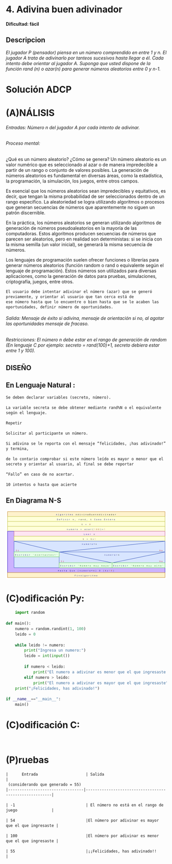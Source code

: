 # 4. Adivina buen adivinador

#### Dificultad: fácil

## Descripcion

*El jugador P (pensador) piensa en un número comprendido en entre 1 y n. El jugador A trata de adivinarlo por tanteos sucesivos hasta llegar a él. Cada intento debe orientar al jugador A. Suponga que usted dispone de la función rand (n) o azar(n) para generar números aleatorios entre 0 y n-1.*
    

# Solución ADCP

# (A)NÁLISIS
###### Entradas:   Número n del jugador A por cada intento de adivinar. 

###### Proceso mental:

¿Qué es un número aleatorio? ¿Cómo se genera?  Un número aleatorio es un valor numérico que es seleccionado al azar o de manera 
impredecible a partir de un rango o conjunto de valores posibles. La generación de números aleatorios es fundamental en diversas áreas, 
como la estadística, la programación, la simulación, los juegos, entre otros campos.

Es esencial que los números aleatorios sean impredecibles y equitativos, es decir, que tengan la misma probabilidad de
ser seleccionados dentro de un rango específico. La aleatoriedad se logra utilizando algoritmos o procesos que generan 
secuencias de números que aparentemente no siguen un patrón discernible.

En la práctica, los números aleatorios se generan utilizando algoritmos de generación de números pseudoaleatorios en 
la mayoría de las computadoras. Estos algoritmos producen secuencias de números que parecen ser aleatorios, pero en realidad 
son deterministas: si se inicia con la misma semilla (un valor inicial), se generará la misma secuencia de números.

Los lenguajes de programación suelen ofrecer funciones o librerías para generar números aleatorios (función random o rand 
o equivalente según el lenguaje de programación). Estos números son utilizados para diversas aplicaciones, como la generación 
de datos para pruebas, simulaciones, criptografía, juegos, entre otros.

    El usuario debe intentar adivinar el número (azar) que se generó previamente, y orientar al usuario que tan cerca está de 
    ese número hasta que lo encuentre o bien hasta que se le acaben las oportunidades, definir número de oportunidades.


###### Salida: Mensaje de éxito si adivina, mensaje de orientación si no, al agotar las oportunidades mensaje de fracaso.


###### Restricciones: El número n debe estar en el rango de generación de random (En lenguaje C por ejemplo: secreto = rand(100)+1, secreto debiera estar entre 1 y 100).


## DISEÑO 

## En  Lenguaje Natural :

    Se deben declarar variables (secreto, número). 
    
    La variable secreta se debe obtener mediante rand%N o el equivalente según el lenguaje. 
        
    Repetir
        
    Solicitar al participante un número. 
        
    Si adivina se le reporta con el mensaje “felicidades, ¡has adivinado!” y termina,
        
    de lo contario comprobar si este número leído es mayor o menor que el secreto y orientar al usuario, al final se debe reportar 
        
    “Fallo” en caso de no acertar. 
       
    10 intentos o hasta que acierte


## En Diagrama N-S
![](imagen1.png)


# (C)odificación Py:
```py
    import random

def main():
    numero = random.randint(1, 100)
    leido = 0
    
    while leido != numero:
        print("Ingresa un numero:")
        leido = int(input())
        
        if numero < leido:
            print("El numero a adivinar es menor que el que ingresaste.")
        elif numero > leido:
            print("El numero a adivinar es mayor que el que ingresaste")
    print("¡Felicidades, has adivinado!")

if __name__=="__main__":
    main()
```
# (C)odificación C:
```c
    
```
# (P)ruebas

    |      Entrada                     | Salida                                               |
     (considerando que generado = 55)
    |---------------------------------|-------------------------------------------------------|
    
    | -1                               | El número no está en el rango de juego               |
    
    | 54                               |El número por adivinar es mayor que el que ingresaste |
    
    | 100                              |El número por adivinar es menor que el que ingresaste |
    
    | 55                               |¡¡Felicidades, has adivinado!!                        |
